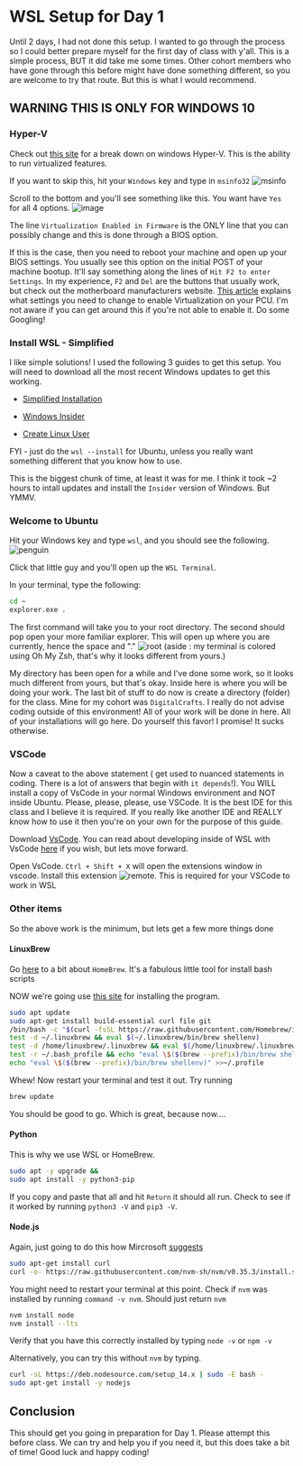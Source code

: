 # WSL Setup for Day 1

Until 2 days, I had not done this setup. I wanted to go through the process so I could better prepare myself for the first day of class with y'all. This is a simple process, BUT it did take me some times. Other cohort members who have gone through this before might have done something different, so you are welcome to try that route. But this is what I would recommend.

## WARNING THIS IS ONLY FOR WINDOWS 10

### Hyper-V

Check out [this site](https://www.zdnet.com/article/windows-10-tip-find-out-if-your-pc-can-run-hyper-v/)
 for a break down on windows Hyper-V. This is the ability to run virtualized features.

If you want to skip this, hit your `Windows` key and type in `msinfo32`
![msinfo](./images/msinfo32.png)

Scroll to the bottom and you'll see something like this. You want have `Yes` for all 4 options.
![image](./images/check-hyperv-support.jpg)

The line `Virtualization Enabled in Firmware` is the ONLY line that you can possibly change and this is done through a BIOS option.

If this is the case, then you need to reboot your machine and open up your BIOS settings. You usually see this option on the initial POST of your machine bootup. It'll say something along the lines of `Hit F2 to enter Settings`. In my experience, `F2` and `Del` are the buttons that usually work, but check out the motherboard manufacturers website.
[This article](https://bce.berkeley.edu/enabling-virtualization-in-your-pc-bios.html) explains what settings you need to change to enable Virtualization on your PCU. I'm not aware if you can get around this if you're not able to enable it. Do some Googling!

### Install WSL - Simplified

I like simple solutions! I used the following 3 guides to get this setup. You will need to download all the most recent Windows updates to get this working.

* [Simplified Installation](https://docs.microsoft.com/en-us/windows/wsl/install-win10#simplified-installation-for-windows-insiders)

* [Windows Insider](https://insider.windows.com/en-us/getting-started)

* [Create Linux User](https://docs.microsoft.com/en-us/windows/wsl/user-support)

FYI - just do the `wsl --install` for Ubuntu, unless you really want something different that you know how to use.

This is the biggest chunk of time, at least it was for me. I think it took ~2 hours to intall updates and install the `Insider` version of Windows. But YMMV.

### Welcome to Ubuntu

Hit your Windows key and type `wsl`, and you should see the following.
![penguin](./images/wsl.png)

Click that little guy and you'll open up the `WSL Terminal`.

In your terminal, type the following:

```bash
cd ~
explorer.exe .
```

The first command will take you to your root directory. The second should pop open your more familiar explorer. This will open up where you are currently, hence the space and "."
![root](./images/explorer.png) (aside : my terminal is colored using Oh My Zsh, that's why it looks different from yours.)

My directory has been open for a while and I've done some work, so it looks much different from yours, but that's okay. Inside here is where you will be doing your work. The last bit of stuff to do now is create a directory (folder) for the class. Mine for my cohort was `DigitalCrafts`. I really do not advise coding outside of this environment! All of your work will be done in here. All of your installations will go here. Do yourself this favor! I promise! It sucks otherwise.

### VSCode

Now a caveat to the above statement ( get used to nuanced statements in coding. There is a lot of answers that begin with `it depends`!). You WILL install a copy of VsCode in your normal Windows environment and NOT inside Ubuntu.
Please, please, please, use VSCode. It is the best IDE for this class and I believe it is required. If you really like another IDE and REALLY know how to use it then you're on your own for the purpose of this guide.

Download [VsCode](https://code.visualstudio.com/).
You can read about developing inside of WSL with VsCode [here](https://code.visualstudio.com/docs/remote/wsl-tutorial) if you wish, but lets move forward.

Open VsCode.
`Ctrl + Shift + X` will open the extensions window in vscode.
Install this extension ![remote](./images/exten.png). This is required for your VSCode to work in WSL

### Other items

So the above work is the minimum, but lets get a few more things done

#### LinuxBrew

Go [here](https://docs.brew.sh/Homebrew-on-Linux) to a bit about `HomeBrew`. It's a fabulous little tool for install bash scripts

NOW we're going use [this site](https://www.how2shout.com/linux/install-brew-on-wsl-windows-subsystem-for-linux/) for installing the program.

```bash
sudo apt update
sudo apt-get install build-essential curl file git
/bin/bash -c "$(curl -fsSL https://raw.githubusercontent.com/Homebrew/install/master/install.sh)"
test -d ~/.linuxbrew && eval $(~/.linuxbrew/bin/brew shellenv)
test -d /home/linuxbrew/.linuxbrew && eval $(/home/linuxbrew/.linuxbrew/bin/brew shellenv)
test -r ~/.bash_profile && echo "eval \$($(brew --prefix)/bin/brew shellenv)" >>~/.bash_profile
echo "eval \$($(brew --prefix)/bin/brew shellenv)" >>~/.profile
```

Whew!
Now restart your terminal and test it out. Try running

```bash
brew update

```

You should be good to go. Which is great, because now....

#### Python

This is why we use WSL or HomeBrew.

```bash
sudo apt -y upgrade &&
sudo apt install -y python3-pip 
```

If you copy and paste that all and hit `Return` it should all run. Check to see if it worked by running `python3 -V` and `pip3 -V`.

#### Node.js

Again, just going to do this how Mircrosoft [suggests](https://docs.microsoft.com/en-us/windows/dev-environment/javascript/nodejs-on-wsl)

```bash
sudo apt-get install curl
curl -o- https://raw.githubusercontent.com/nvm-sh/nvm/v0.35.3/install.sh | bash
```

You might need to restart your terminal at this point. Check if `nvm` was installed by running `command -v nvm`. Should just return `nvm`

```bash
nvm install node
nvm install --lts
```

Verify that you have this correctly installed by typing `node -v` or `npm -v`

Alternatively, you can try this without `nvm` by typing.

```bash
curl -sL https://deb.nodesource.com/setup_14.x | sudo -E bash -
sudo apt-get install -y nodejs
```

## Conclusion

This should get you going in preparation for Day 1. Please attempt this before class. We can try and help you if you need it, but this does take a bit of time! Good luck and happy coding!
